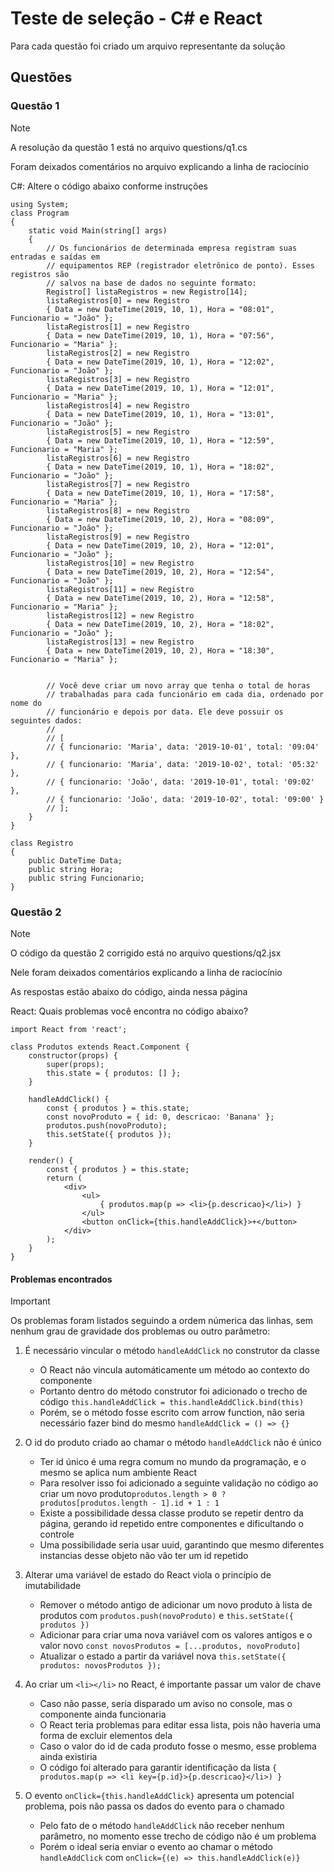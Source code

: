 # Teste de seleção - C# e React

Para cada questão foi criado um arquivo representante da solução

## Questões 

### Questão 1

> [!NOTE]
> A resolução da questão 1 está no arquivo questions/q1.cs
> 
> Foram deixados comentários no arquivo explicando a linha de raciocínio

C#: Altere o código abaixo conforme instruções

```
using System;
class Program
{
    static void Main(string[] args)
    { 
        // Os funcionários de determinada empresa registram suas entradas e saídas em 
        // equipamentos REP (registrador eletrônico de ponto). Esses registros são 
        // salvos na base de dados no seguinte formato:
        Registro[] listaRegistros = new Registro[14];
        listaRegistros[0] = new Registro
        { Data = new DateTime(2019, 10, 1), Hora = "08:01", Funcionario = "João" };
        listaRegistros[1] = new Registro
        { Data = new DateTime(2019, 10, 1), Hora = "07:56", Funcionario = "Maria" };
        listaRegistros[2] = new Registro
        { Data = new DateTime(2019, 10, 1), Hora = "12:02", Funcionario = "João" };
        listaRegistros[3] = new Registro
        { Data = new DateTime(2019, 10, 1), Hora = "12:01", Funcionario = "Maria" };
        listaRegistros[4] = new Registro
        { Data = new DateTime(2019, 10, 1), Hora = "13:01", Funcionario = "João" };
        listaRegistros[5] = new Registro
        { Data = new DateTime(2019, 10, 1), Hora = "12:59", Funcionario = "Maria" };
        listaRegistros[6] = new Registro
        { Data = new DateTime(2019, 10, 1), Hora = "18:02", Funcionario = "João" };
        listaRegistros[7] = new Registro
        { Data = new DateTime(2019, 10, 1), Hora = "17:58", Funcionario = "Maria" };
        listaRegistros[8] = new Registro
        { Data = new DateTime(2019, 10, 2), Hora = "08:09", Funcionario = "João" };
        listaRegistros[9] = new Registro
        { Data = new DateTime(2019, 10, 2), Hora = "12:01", Funcionario = "João" };
        listaRegistros[10] = new Registro
        { Data = new DateTime(2019, 10, 2), Hora = "12:54", Funcionario = "João" };
        listaRegistros[11] = new Registro
        { Data = new DateTime(2019, 10, 2), Hora = "12:58", Funcionario = "Maria" };
        listaRegistros[12] = new Registro
        { Data = new DateTime(2019, 10, 2), Hora = "18:02", Funcionario = "João" };
        listaRegistros[13] = new Registro
        { Data = new DateTime(2019, 10, 2), Hora = "18:30", Funcionario = "Maria" };


        // Você deve criar um novo array que tenha o total de horas
        // trabalhadas para cada funcionário em cada dia, ordenado por nome do
        // funcionário e depois por data. Ele deve possuir os seguintes dados: 
        // 
        // [ 
        // { funcionario: 'Maria', data: '2019-10-01', total: '09:04' }, 
        // { funcionario: 'Maria', data: '2019-10-02', total: '05:32' }, 
        // { funcionario: 'João', data: '2019-10-01', total: '09:02' }, 
        // { funcionario: 'João', data: '2019-10-02', total: '09:00' } 
        // ]; 
    }
} 

class Registro 
{ 
    public DateTime Data; 
    public string Hora; 
    public string Funcionario; 
}
```

### Questão 2

> [!NOTE]
> O código da questão 2 corrigido está no arquivo questions/q2.jsx
> 
> Nele foram deixados comentários explicando a linha de raciocínio
> 
> As respostas estão abaixo do código, ainda nessa página

React: Quais problemas você encontra no código abaixo?

```
import React from 'react';

class Produtos extends React.Component { 
    constructor(props) {
        super(props);
        this.state = { produtos: [] }; 
    } 
    
    handleAddClick() { 
        const { produtos } = this.state; 
        const novoProduto = { id: 0, descricao: 'Banana' }; 
        produtos.push(novoProduto); 
        this.setState({ produtos }); 
    } 
    
    render() { 
        const { produtos } = this.state; 
        return ( 
            <div>
                <ul> 
                    { produtos.map(p => <li>{p.descricao}</li>) }
                </ul>
                <button onClick={this.handleAddClick}>+</button>
            </div>
        );
    }
}
```

#### Problemas encontrados

> [!IMPORTANT]
> Os problemas foram listados seguindo a ordem númerica das linhas, sem nenhum grau de gravidade dos problemas ou outro parâmetro:

1. É necessário vincular o método `handleAddClick` no construtor da classe
     - O React não vincula automáticamente um método ao contexto do componente
     - Portanto dentro do método construtor foi adicionado o trecho de código `this.handleAddClick = this.handleAddClick.bind(this)`
     - Porém, se o método fosse escrito com arrow function, não seria necessário fazer bind do mesmo `handleAddClick = () => {}`

2. O id do produto criado ao chamar o método `handleAddClick` não é único
     - Ter id único é uma regra comum no mundo da programação, e o mesmo se aplica num ambiente React
     - Para resolver isso foi adicionado a seguinte validação no código ao criar um novo produto`produtos.length > 0 ? produtos[produtos.length - 1].id + 1 : 1`
     - Existe a possibilidade dessa classe produto se repetir dentro da página, gerando id repetido entre componentes e dificultando o controle
     - Uma possibilidade seria usar uuid, garantindo que mesmo diferentes instancias desse objeto não vão ter um id repetido
  
3. Alterar uma variável de estado do React viola o princípio de imutabilidade
     - Remover o método antigo de adicionar um novo produto à lista de produtos com `produtos.push(novoProduto)` e `this.setState({ produtos })`
     - Adicionar para criar uma nova variável com os valores antigos e o valor novo `const novosProdutos = [...produtos, novoProduto]`
     - Atualizar o estado a partir da variável nova `this.setState({ produtos: novosProdutos });`
  
4. Ao criar um `<li></li>` no React, é importante passar um valor de chave
     - Caso não passe, seria disparado um aviso no console, mas o componente ainda funcionaria
     - O React teria problemas para editar essa lista, pois não haveria uma forma de excluir elementos dela
     - Caso o valor do id de cada produto fosse o mesmo, esse problema ainda existiria
     - O código foi alterado para garantir identificação da lista `{ produtos.map(p => <li key={p.id}>{p.descricao}</li>) }`
  
5. O evento `onClick={this.handleAddClick}` apresenta um potencial problema, pois não passa os dados do evento para o chamado
     - Pelo fato de o método `handleAddClick` não receber nenhum parâmetro, no momento esse trecho de código não é um problema
     - Porém o ideal seria enviar o evento ao chamar o método `handleAddClick` com `onClick={(e) => this.handleAddClick(e)}`
